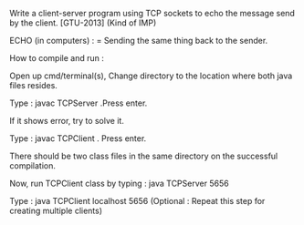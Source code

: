 Write a client-server program using TCP sockets to echo the message send by the client. [GTU-2013] (Kind of IMP)


ECHO (in computers) : = Sending the same thing back to the sender.


How to compile and run : 


Open up cmd/terminal(s), Change directory to the location where both java files resides.

Type : javac TCPServer  .Press enter.

If it shows error, try to solve it.

Type : javac TCPClient   . Press enter. 

There should be two class files in the same directory on the successful compilation.

Now, run TCPClient class by typing : java TCPServer 5656

Type : java TCPClient localhost 5656   (Optional : Repeat this step for creating multiple clients)

